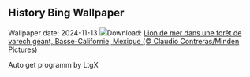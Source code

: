 ## History Bing Wallpaper
Wallpaper date: 2024-11-13
![](https://www.bing.com/th?id=OHR.KelpForest_FR-FR8537337820_UHD.jpg&w=1000)Download: [Lion de mer dans une forêt de varech géant, Basse-Californie, Mexique (© Claudio Contreras/Minden Pictures)](https://www.bing.com/th?id=OHR.KelpForest_FR-FR8537337820_UHD.jpg)

Auto get programm by LtgX
